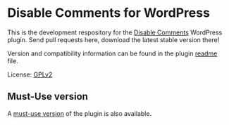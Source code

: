 # Disable Comments for WordPress

This is the development respository for the [Disable Comments](https://wordpress.org/plugins/disable-comments/) WordPress plugin. Send pull requests here, download the latest stable version there!

Version and compatibility information can be found in the plugin [readme](https://github.com/solarissmoke/disable-comments/blob/master/readme.txt) file.

License: [GPLv2](https://www.gnu.org/licenses/gpl-2.0.html)

## Must-Use version

A [must-use version](https://github.com/solarissmoke/disable-comments-mu) of the plugin is also available.
